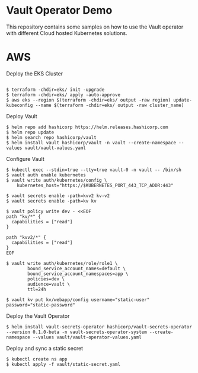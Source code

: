 # Vault Operator Demo

This repository contains some samples on how to use the Vault operator with different Cloud hosted Kubernetes solutions.

# AWS

Deploy the EKS Cluster

```shell

$ terraform -chdir=eks/ init -upgrade
$ terraform -chdir=eks/ apply -auto-approve
$ aws eks --region $(terraform -chdir=eks/ output -raw region) update-kubeconfig --name $(terraform -chdir=eks/ output -raw cluster_name)

```

Deploy Vault

```shell
$ helm repo add hashicorp https://helm.releases.hashicorp.com
$ helm repo update
$ helm search repo hashicorp/vault
$ helm install vault hashicorp/vault -n vault --create-namespace --values vault/vault-values.yaml
```

Configure Vault

```shell
$ kubectl exec --stdin=true --tty=true vault-0 -n vault -- /bin/sh
$ vault auth enable kubernetes
$ vault write auth/kubernetes/config \
    kubernetes_host="https://$KUBERNETES_PORT_443_TCP_ADDR:443"

$ vault secrets enable -path=kvv2 kv-v2
$ vault secrets enable -path=kv kv

$ vault policy write dev - <<EOF
path "kv/*" {
  capabilities = ["read"]
}

path "kvv2/*" {
  capabilities = ["read"]
}
EOF

$ vault write auth/kubernetes/role/role1 \
        bound_service_account_names=default \
        bound_service_account_namespaces=app \
        policies=dev \
        audience=vault \
        ttl=24h

$ vault kv put kv/webapp/config username="static-user" password="static-password"
```

Deploy the Vault Operator

```shell
$ helm install vault-secrets-operator hashicorp/vault-secrets-operator --version 0.1.0-beta -n vault-secrets-operator-system --create-namespace --values vault/vault-operator-values.yaml
```

Deploy and sync a static secret

```shell
$ kubectl create ns app
$ kubectl apply -f vault/static-secret.yaml
```